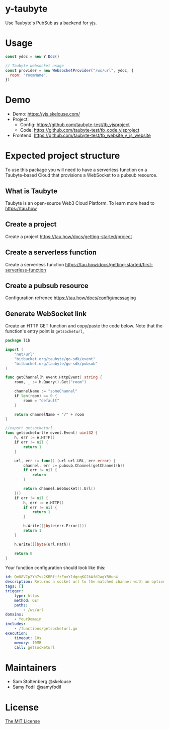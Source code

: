 # y-taubyte
Use Taubyte's PubSub as a backend for yjs.

# Usage
```js
const ydoc = new Y.Doc()

// Taubyte websocket usage
const provider = new WebsocketProvider("/ws/url", ydoc, {
  room: "roomName",
})
```

# Demo
 - Demo: https://yjs.skelouse.com/
 - Project:
   - Config: https://github.com/taubyte-test/tb_yjsproject
   - Code:  https://github.com/taubyte-test/tb_code_yjsproject
 - Frontend: https://github.com/taubyte-test/tb_website_y_js_website

# Expected project structure
To use this package you will need to have a serverless function on a Taubyte-based Cloud that provisions a WebSocket to a pubsub resource.

## What is Taubyte 
Taubyte is an open-source Web3 Cloud Platform. To learn more head to https://tau.how

## Create a project
Create a project https://tau.how/docs/getting-started/project
## Create a serverless function
Create a serverless function https://tau.how/docs/getting-started/first-serverless-function
## Create a pubsub resource
Configuration refrence https://tau.how/docs/config/messaging

## Generate WebSocket link
Create an HTTP GET function and copy/paste the code below. Note that the function's entry point is `getsocketurl`,
```go
package lib

import (
	"net/url"
	"bitbucket.org/taubyte/go-sdk/event"
	"bitbucket.org/taubyte/go-sdk/pubsub"
)

func getChannel(h event.HttpEvent) string {
	room, _ := h.Query().Get("room")

	channelName := "someChannel"
	if len(room) == 0 {
		room = "default"
	}

	return channelName + "/" + room
}

//export getsocketurl
func getsocketurl(e event.Event) uint32 {
	h, err := e.HTTP()
	if err != nil {
		return 1
	}

	url, err := func() (url url.URL, err error) {
		channel, err := pubsub.Channel(getChannel(h))
		if err != nil {
			return
		}

		return channel.WebSocket().Url()
	}()
	if err != nil {
		h, err := e.HTTP()
		if err != nil {
			return 1
		}

		h.Write([]byte(err.Error()))
		return 1
	}

	h.Write([]byte(url.Path))

	return 0
}
```

Your function configuration should look like this:
```yaml
id: QmU8VCp2Yh7vs2KBRfjfzFoxY1dqcqKG2kAfdJagYBHun4
description: Returns a socket url to the matched channel with an optional room query
tags: []
trigger:
    type: https
    method: GET
    paths:
        - /ws/url
domains:
    - YourDomain
includes:
    - /functions/getsocketurl.go
execution:
    timeout: 10s
    memory: 10MB
    call: getsocketurl
```


# Maintainers
 - Sam Stoltenberg @skelouse
 - Samy Fodil @samyfodil


# License

[The MIT License](./LICENSE)
